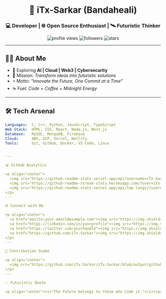 
<h1 align="center">🚀 iTx-Sarkar (Bandaheali)</h1>
<h3 align="center">💻 Developer | 🌐 Open Source Enthusiast | 🛰️ Futuristic Thinker</h3>

<p align="center">
  <img src="https://komarev.com/ghpvc/?username=iTx-Sarkar&label=Profile%20Views&color=0e75b6&style=flat" alt="profile views"/>
  <img src="https://img.shields.io/github/followers/iTx-Sarkar?label=Followers&style=social" alt="followers"/>
  <img src="https://img.shields.io/github/stars/iTx-Sarkar?label=Stars&style=social" alt="stars"/>
</p>

---

## 👨‍🚀 About Me
- 🌱 Exploring **AI | Cloud | Web3 | Cybersecurity**  
- 🎯 Mission: *Transform ideas into futuristic solutions*  
- ⚡ Motto: *"Innovate the Future, One Commit at a Time"*  
- ☕ Fuel: *Code + Coffee + Midnight Energy*  

---

## 🛠️ Tech Arsenal
```yaml
Languages:  C, C++, Python, JavaScript, TypeScript
Web Stack:  HTML, CSS, React, Node.js, Next.js
Database:   MySQL, MongoDB, Firebase
Cloud:      AWS, GCP, Vercel, Netlify
Tools:      Git, GitHub, Docker, VS Code, Linux


---

📊 GitHub Analytics

<p align="center">
  <img src="https://github-readme-stats.vercel.app/api?username=iTx-Sarkar&show_icons=true&theme=radical" alt="stats"/>
  <img src="https://github-readme-streak-stats.herokuapp.com/?user=iTx-Sarkar&theme=radical" alt="streak"/>
  <img src="https://github-readme-stats.vercel.app/api/top-langs/?username=iTx-Sarkar&layout=compact&theme=radical" alt="langs"/>
</p>
---

🌐 Connect with Me

<p align="center">
  <a href="mailto:your-email@example.com"><img src="https://img.shields.io/badge/Email-D14836?style=for-the-badge&logo=gmail&logoColor=white"></a>
  <a href="https://linkedin.com/in/yourprofile"><img src="https://img.shields.io/badge/LinkedIn-0077B5?style=for-the-badge&logo=linkedin&logoColor=white"></a>
  <a href="https://twitter.com/yourhandle"><img src="https://img.shields.io/badge/Twitter-1DA1F2?style=for-the-badge&logo=twitter&logoColor=white"></a>
  <a href="https://github.com/iTx-Sarkar"><img src="https://img.shields.io/badge/GitHub-000000?style=for-the-badge&logo=github&logoColor=white"></a>
</p>
---

🐍 Contribution Snake

<p align="center">
  <img src="https://github.com/iTx-Sarkar/iTx-Sarkar/blob/output/github-contribution-grid-snake.svg" alt="snake"/>
</p>
---

✨ Futuristic Quote

<p align="center"><i>"The Future belongs to those who Code it."</i></p>
```
